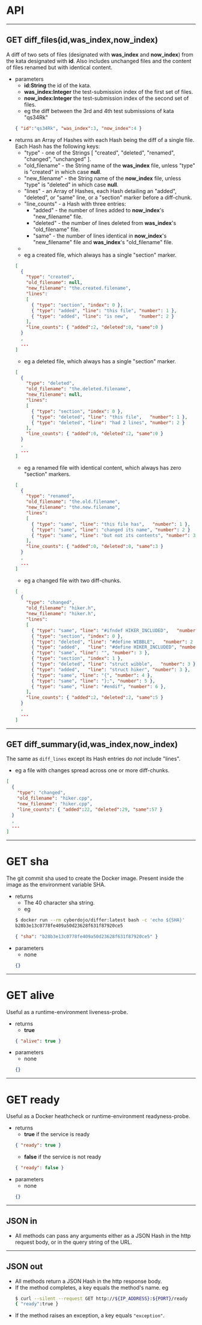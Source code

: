 # API

- - - -
## GET diff_files(id,was_index,now_index)
A diff of two sets of files (designated with **was_index** and **now_index**) from the kata designated with **id**.
Also includes unchanged files and the content of files renamed but with identical content.
- parameters
  * **id:String** the id of the kata.
  * **was_index:Integer** the test-submission index of the first set of files.
  * **now_index:Integer** the test-submission index of the second set of files.
  * eg the diff between the 3rd and 4th test submissions of kata "qs34Rk"
  ```json
  { "id":"qs34Rk", "was_index":3, "now_index":4 }
  ```
- returns an Array of Hashes with each Hash being the diff of a single file. Each Hash has the following keys:
  * "type" - one of the Strings [ "created", "deleted", "renamed", "changed", "unchanged" ].
  * "old_filename" - the String name of the **was_index** file, unless "type" is "created" in which case **null**.
  * "new_filename" - the String name of the **now_index** file, unless "type" is "deleted" in which case **null**.
  * "lines" - an Array of Hashes, each Hash detailing an "added", "deleted", or "same" line, or
    a "section" marker before a diff-chunk.
  * "line_counts" - a Hash with three entries:
    - "added" - the number of lines added to **now_index**'s "new_filename" file.
    - "deleted" - the number of lines deleted from **was_index**'s "old_filename" file.
    - "same" - the number of lines identical in **now_index**'s "new_filename" file and **was_index**'s "old_filename" file.
  *
  * eg a created file, which always has a single "section" marker.
  ```json
  [
    {
      "type": "created",
      "old_filename": null,
      "new_filename": "the.created.filename",
      "lines":
      [
        { "type": "section", "index": 0 },              
        { "type": "added", "line": "this file", "number": 1 },
        { "type": "added", "line": "is new",    "number": 2 }
      ],
      "line_counts": { "added":2, "deleted":0, "same":0 }
    }
    ,
    ...
  ]
  ```
  * eg a deleted file, which always has a single "section" marker.
  ```json
  [
    {
      "type": "deleted",
      "old_filename": "the.deleted.filename",
      "new_filename": null,
      "lines":
      [
        { "type": "section", "index": 0 },      
        { "type": "deleted", "line": "this file",   "number": 1 },
        { "type": "deleted", "line": "had 2 lines", "number": 2 }
      ],
      "line_counts": { "added":0, "deleted":2, "same":0 }
    }
    ,
    ...
  ]
  ```
  * eg a renamed file with identical content, which always has zero "section" markers.
  ```json
  [
    {
      "type": "renamed",
      "old_filename": "the.old.filename",
      "new_filename": "the.new.filename",
      "lines":
      [
        { "type": "same", "line": "this file has",   "number": 1 },
        { "type": "same", "line": "changed its name", "number": 2 }
        { "type": "same", "line": "but not its contents", "number": 3 }
      ],
      "line_counts": { "added":0, "deleted":0, "same":3 }
    }
    ,
    ...
  ]
  ```
  * eg a changed file with two diff-chunks.
  ```json
  [
    {
      "type": "changed",
      "old_filename": "hiker.h",
      "new_filename": "hiker.h",
      "lines":
      [
        { "type": "same", "line": "#ifndef HIKER_INCLUDED",   "number": 1 },
        { "type": "section", "index": 0 },              
        { "type": "deleted", "line": "#define WIBBLE",   "number": 2 },
        { "type": "added",   "line": "#define HIKER_INCLUDED", "number": 2 },
        { "type": "same", "line": "", "number": 3 },
        { "type": "section", "index": 1 },              
        { "type": "deleted", "line": "struct wibble",   "number": 3 },
        { "type": "added",   "line": "struct hiker", "number": 3 },
        { "type": "same", "line": "{", "number": 4 },        
        { "type": "same", "line": "};", "number": 5 },        
        { "type": "same", "line": "#endif", "number": 6 },        
      ],
      "line_counts": { "added":2, "deleted":2, "same":5 }
    }
    ,
    ...
  ]
  ```

- - - -
## GET diff_summary(id,was_index,now_index)
The same as `diff_lines` except its Hash entries do *not* include "lines".
* eg a file with changes spread across one or more diff-chunks.
```json
[
  {
    "type": "changed",
    "old_filename": "hiker.cpp",
    "new_filename": "hiker.cpp",
    "line_counts": { "added":22, "deleted":29, "same":57 }
  }
  ,
  ...
]
```


- - - -
# GET sha
The git commit sha used to create the Docker image.
Present inside the image as the environment variable SHA.
- returns
  * The 40 character sha string.
  * eg
  ```bash
  $ docker run --rm cyberdojo/differ:latest bash -c 'echo ${SHA}'
  b28b3e13c0778fe409a50d23628f631f87920ce5
  ```
  ```json
  { "sha": "b28b3e13c0778fe409a50d23628f631f87920ce5" }
  ```
- parameters
  * none
  ```json
  {}
  ```

- - - -
# GET alive
Useful as a runtime-environment liveness-probe.
- returns
  * **true**
  ```json
  { "alive": true }
  ```
- parameters
  * none
  ```json
  {}
  ```

- - - -
# GET ready
Useful as a Docker heathcheck or runtime-environment readyness-probe.
- returns
  * **true** if the service is ready
  ```json
  { "ready": true }
  ```
  * **false** if the service is not ready
  ```json
  { "ready": false }
  ```
- parameters
  * none
  ```json
  {}
  ```

- - - -
## JSON in
- All methods can pass any arguments either as a JSON Hash in the http request body,
  or in the query string of the URL.

- - - -
## JSON out      
- All methods return a JSON Hash in the http response body.
- If the method completes, a key equals the method's name. eg
  ```bash
  $ curl --silent --request GET http://${IP_ADDRESS}:${PORT}/ready
  { "ready":true }
  ```
- If the method raises an exception, a key equals `"exception"`.
